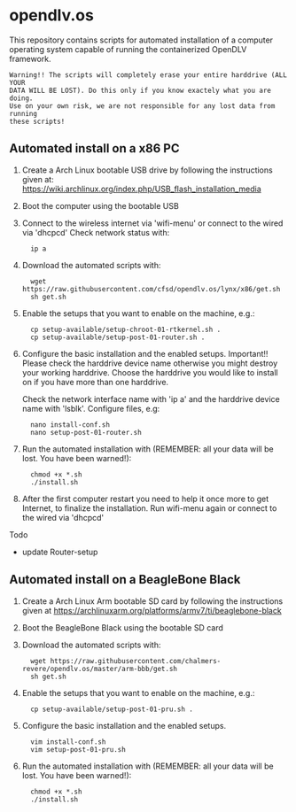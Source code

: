 # opendlv.os

This repository contains scripts for automated installation of a computer
operating system capable of running the containerized OpenDLV framework.

    Warning!! The scripts will completely erase your entire harddrive (ALL YOUR 
    DATA WILL BE LOST). Do this only if you know exactely what you are doing. 
    Use on your own risk, we are not responsible for any lost data from running 
    these scripts!

## Automated install on a x86 PC

1. Create a Arch Linux bootable USB drive by following the instructions given 
   at: https://wiki.archlinux.org/index.php/USB_flash_installation_media

2. Boot the computer using the bootable USB
3. Connect to the wireless internet via 'wifi-menu' or connect to the wired via 'dhcpcd'
   Check network status with:

   ```
     ip a
   ```
4. Download the automated scripts with:

   ```
     wget https://raw.githubusercontent.com/cfsd/opendlv.os/lynx/x86/get.sh
     sh get.sh
   ```
5. Enable the setups that you want to enable on the machine, e.g.:

   ```
     cp setup-available/setup-chroot-01-rtkernel.sh .
     cp setup-available/setup-post-01-router.sh .
   ```
6. Configure the basic installation and the enabled setups. 
   Important!! Please check the harddrive device name otherwise you might destroy your working harddrive. Choose the harddrive you would like to install on if you have more than one harddrive.

   Check the network interface name with 'ip a' and the harddrive device name with 'lsblk'.
   Configure files, e.g:

   ```
     nano install-conf.sh
     nano setup-post-01-router.sh
   ```
7. Run the automated installation with (REMEMBER: all your data will be lost. You have been warned!):

   ```
     chmod +x *.sh
     ./install.sh
   ```
8. After the first computer restart you need to help it once more to get Internet, to finalize the installation. Run wifi-menu again or connect to the wired via 'dhcpcd'

Todo
- update Router-setup

## Automated install on a BeagleBone Black

1. Create a Arch Linux Arm bootable SD card by following the instructions given
   at https://archlinuxarm.org/platforms/armv7/ti/beaglebone-black
2. Boot the BeagleBone Black using the bootable SD card
3. Download the automated scripts with:

   ```
     wget https://raw.githubusercontent.com/chalmers-revere/opendlv.os/master/arm-bbb/get.sh
     sh get.sh
   ```
4. Enable the setups that you want to enable on the machine, e.g.:

   ```
     cp setup-available/setup-post-01-pru.sh .
   ```
5. Configure the basic installation and the enabled setups.

   ```
     vim install-conf.sh
     vim setup-post-01-pru.sh
   ```
6. Run the automated installation with (REMEMBER: all your data will be lost. You have been warned!):

   ```
     chmod +x *.sh
     ./install.sh
   ```
